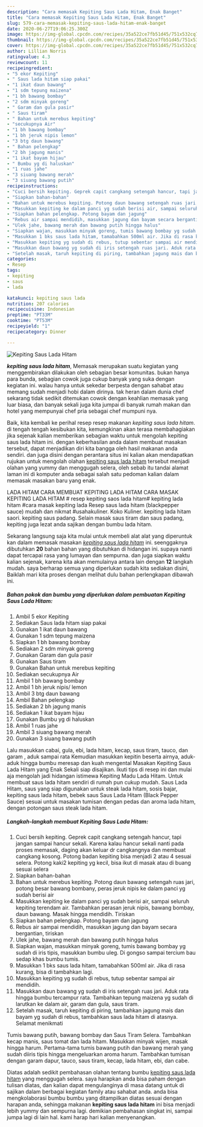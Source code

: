 ```yaml
---
description: "Cara memasak Kepiting Saus Lada Hitam, Enak Banget"
title: "Cara memasak Kepiting Saus Lada Hitam, Enak Banget"
slug: 579-cara-memasak-kepiting-saus-lada-hitam-enak-banget
date: 2020-06-27T19:06:25.300Z
image: https://img-global.cpcdn.com/recipes/35a522ce7fb51d45/751x532cq70/kepiting-saus-lada-hitam-foto-resep-utama.jpg
thumbnail: https://img-global.cpcdn.com/recipes/35a522ce7fb51d45/751x532cq70/kepiting-saus-lada-hitam-foto-resep-utama.jpg
cover: https://img-global.cpcdn.com/recipes/35a522ce7fb51d45/751x532cq70/kepiting-saus-lada-hitam-foto-resep-utama.jpg
author: Lillian Norris
ratingvalue: 4.3
reviewcount: 11
recipeingredient:
- "5 ekor Kepiting"
- " Saus lada hitam siap pakai"
- "1 ikat daun bawang"
- "1 sdm tepung maizena"
- "1 bh bawang bombay"
- "2 sdm minyak goreng"
- " Garam dan gula pasir"
- " Saus tiram"
- " Bahan untuk merebus kepiting"
- "secukupnya Air"
- "1 bh bawang bombay"
- "1 bh jeruk nipis lemon"
- "3 btg daun bawang"
- " Bahan pelengkap"
- "2 bh jagung manis"
- "1 ikat bayam hijau"
- " Bumbu yg di haluskan"
- "1 ruas jahe"
- "3 siuang bawang merah"
- "3 siuang bawang putih"
recipeinstructions:
- "Cuci bersih kepiting. Geprek capit cangkang setengah hancur, tapi jangan sampai hancur sekali. Karena kalau hancur sekali nanti pada proses memasak, daging akan keluar dr cangkangnya dan membuat cangkang kosong. Potong badan kepiting bisa menjadi 2 atau 4 sesuai selera. Potong kaki2 kepiting yg kecil, bisa ikut di masak atau di buang sesuai selera"
- "Siapkan bahan-bahan"
- "Bahan untuk merebus kepiting. Potong daun bawang setengah ruas jari, potong besar bawang bombany, peras jeruk nipis ke dalam panci yg sudah berisi air"
- "Masukkan kepiting ke dalam panci yg sudah berisi air, sampai seluruh kepiting terendam air. Tambahkan perasan jeruk nipis, bawang bombay, daun bawang. Masak hingga mendidih. Tiriskan"
- "Siapkan bahan pelengkap. Potong bayam dan jagung"
- "Rebus air sampai mendidih, masukkan jagung dan bayam secara bergantian, tiriskan"
- "Ulek jahe, bawang merah dan bawang putih hingga halus"
- "Siapkan wajan, masukkan minyak goreng, tumis bawang bombay yg sudah di iris tipis, masukkan bumbu uleg. Di gongso sampai tercium bau sedap khas bumbu tumis."
- "Masukkan 1 bks saus lada hitam, tamabahkan 500ml air. Jika di rasa kurang, bisa di tambahkan lagi."
- "Masukkan kepiting yg sudah di rebus, tutup sebentar sampai air mendidih."
- "Masukkan daun bawang yg sudah di iris setengah ruas jari. Aduk rata hingga bumbu tercampur rata. Tambahkan tepung maizena yg sudah di larutkan ke dalam air, garam dan gula, saus tiram."
- "Setelah masak, taruh kepiting di piring, tambahkan jagung mais dan bayam yg sudah di rebus, tambahkan saus lada hitam di atasnya. Selamat menikmati"
categories:
- Resep
tags:
- kepiting
- saus
- lada

katakunci: kepiting saus lada 
nutrition: 207 calories
recipecuisine: Indonesian
preptime: "PT33M"
cooktime: "PT53M"
recipeyield: "1"
recipecategory: Dinner

---
```



![Kepiting Saus Lada Hitam](https://img-global.cpcdn.com/recipes/35a522ce7fb51d45/751x532cq70/kepiting-saus-lada-hitam-foto-resep-utama.jpg)

<b><i>kepiting saus lada hitam</i></b>, Memasak merupakan suatu kegiatan yang menggembirakan dilakukan oleh sebagian besar komunitas. bukan hanya para bunda, sebagian cowok juga cukup banyak yang suka dengan kegiatan ini. walau hanya untuk sekedar berpesta dengan sahabat atau memang sudah menjadi hobi dalam dirinya. tak heran dalam dunia chef sekarang tidak sedikit ditemukan cowok dengan keahlian memasak yang luar biasa, dan banyak sekali juga kita jumpai di banyak rumah makan dan hotel yang mempunyai chef pria sebagai chef mumpuni nya.

Baik, kita kembali ke perihal resep resep makanan <i>kepiting saus lada hitam</i>. di tengah tengah kesibukan kita, kemungkinan akan terasa membahagiakan jika sejenak kalian memberikan sebagian waktu untuk mengolah kepiting saus lada hitam ini. dengan keberhasilan anda dalam membuat masakan tersebut, dapat menjadikan diri kita bangga oleh hasil makanan anda sendiri. dan juga disini dengan perantara situs ini kalian akan mendapatkan rujukan untuk mengolah olahan <u>kepiting saus lada hitam</u> tersebut menjadi olahan yang yummy dan menggugah selera, oleh sebab itu tandai alamat laman ini di komputer anda sebagai salah satu pedoman kalian dalam memasak masakan baru yang enak.

LADA HITAM CARA MEMBUAT KEPITING LADA HITAM CARA MASAK KEPITING LADA HITAM # resep kepiting saos lada hitam# kepiting lada hitam #cara masak kepiting lada Resep saus lada hitam (blackpepper sauce) mudah dan nikmat #usahakuliner. Koko Kuliner. kepiting lada hitam saori. kepiting saus padang. Selain masak saus tiram dan saus padang, kepiting juga lezat anda sajikan dengan bumbu lada hitam.


Sekarang langsung saja kita mulai untuk membeli alat alat yang diperuntuk kan dalam memasak masakan <u><i>kepiting saus lada hitam</i></u> ini. seenggaknya dibutuhkan <b>20</b> bahan bahan yang dibutuhkan di hidangan ini. supaya nanti dapat tercapai rasa yang lumayan dan sempurna. dan juga siapkan waktu kalian sejenak, karena kita akan memulainya antara lain dengan <b>12</b> langkah mudah. saya berharap semua yang diperlukan sudah kita sediakan disini, Baiklah mari kita proses dengan melihat dulu bahan perlengkapan dibawah ini.

<!--inarticleads1-->

##### Bahan pokok dan bumbu yang diperlukan dalam pembuatan Kepiting Saus Lada Hitam:

1. Ambil 5 ekor Kepiting
1. Sediakan  Saus lada hitam siap pakai
1. Gunakan 1 ikat daun bawang
1. Gunakan 1 sdm tepung maizena
1. Siapkan 1 bh bawang bombay
1. Sediakan 2 sdm minyak goreng
1. Gunakan  Garam dan gula pasir
1. Gunakan  Saus tiram
1. Gunakan  Bahan untuk merebus kepiting
1. Sediakan secukupnya Air
1. Ambil 1 bh bawang bombay
1. Ambil 1 bh jeruk nipis/ lemon
1. Ambil 3 btg daun bawang
1. Ambil  Bahan pelengkap
1. Sediakan 2 bh jagung manis
1. Sediakan 1 ikat bayam hijau
1. Gunakan  Bumbu yg di haluskan
1. Ambil 1 ruas jahe
1. Ambil 3 siuang bawang merah
1. Gunakan 3 siuang bawang putih


Lalu masukkan cabai, gula, ebi, lada hitam, kecap, saus tiram, tauco, dan garam , aduk sampai rata Kemudian masukkan kepitin beserta airnya, aduk-aduk hingga bumbu meresap dan kuah mengental Masakan Kepiting Saus Lada Hitam yang Enak Sekali siap disajikan. Ikuti tips di resep ini dan mulai aja mengolah jadi hidangan istimewa Kepiting Madu Lada Hitam. Untuk membuat saus lada hitam sendiri di rumah pun cukup mudah. Saus Lada Hitam, saus yang siap digunakan untuk steak lada hitam, sosis bajar, kepiting saus lada hitam, bebek saus Saus Lada Hitam (Black Pepper Sauce) sesuai untuk masakan tumisan dengan pedas dan aroma lada hitam, dengan potongan saus steak lada hitam. 

<!--inarticleads2-->

##### Langkah-langkah membuat Kepiting Saus Lada Hitam:

1. Cuci bersih kepiting. Geprek capit cangkang setengah hancur, tapi jangan sampai hancur sekali. Karena kalau hancur sekali nanti pada proses memasak, daging akan keluar dr cangkangnya dan membuat cangkang kosong. Potong badan kepiting bisa menjadi 2 atau 4 sesuai selera. Potong kaki2 kepiting yg kecil, bisa ikut di masak atau di buang sesuai selera
1. Siapkan bahan-bahan
1. Bahan untuk merebus kepiting. Potong daun bawang setengah ruas jari, potong besar bawang bombany, peras jeruk nipis ke dalam panci yg sudah berisi air
1. Masukkan kepiting ke dalam panci yg sudah berisi air, sampai seluruh kepiting terendam air. Tambahkan perasan jeruk nipis, bawang bombay, daun bawang. Masak hingga mendidih. Tiriskan
1. Siapkan bahan pelengkap. Potong bayam dan jagung
1. Rebus air sampai mendidih, masukkan jagung dan bayam secara bergantian, tiriskan
1. Ulek jahe, bawang merah dan bawang putih hingga halus
1. Siapkan wajan, masukkan minyak goreng, tumis bawang bombay yg sudah di iris tipis, masukkan bumbu uleg. Di gongso sampai tercium bau sedap khas bumbu tumis.
1. Masukkan 1 bks saus lada hitam, tamabahkan 500ml air. Jika di rasa kurang, bisa di tambahkan lagi.
1. Masukkan kepiting yg sudah di rebus, tutup sebentar sampai air mendidih.
1. Masukkan daun bawang yg sudah di iris setengah ruas jari. Aduk rata hingga bumbu tercampur rata. Tambahkan tepung maizena yg sudah di larutkan ke dalam air, garam dan gula, saus tiram.
1. Setelah masak, taruh kepiting di piring, tambahkan jagung mais dan bayam yg sudah di rebus, tambahkan saus lada hitam di atasnya. Selamat menikmati


Tumis bawang putih, bawang bombay dan Saus Tiram Selera. Tambahkan kecap manis, saus tomat dan lada hitam. Masukkan minyak wijen, masak hingga harum. Pertama-tama tumis bawang putih dan bawang merah yang sudah diiris tipis hingga mengeluarkan aroma harum. Tambahkan tumisan dengan garam dapur, tauco, saus tiram, kecap, lada hitam, ebi, dan cabe. 

Diatas adalah sedikit pembahasan olahan tentang bumbu <u>kepiting saus lada hitam</u> yang menggugah selera. saya harapkan anda bisa paham dengan tulisan diatas, dan kalian dapat mengulanginya di masa datang untuk di sajikan dalam berbagai kegiatan family atau sahabat anda. anda bisa mengkolaborasi bumbu bumbu yang ditampilkan diatas sesuai dengan harapan anda, sehingga makanan <b>kepiting saus lada hitam</b> ini bisa menjadi lebih yummy dan sempurna lagi. demikian pembahasan singkat ini, sampai jumpa lagi di lain hal. kami harap hari kalian menyenangkan.
